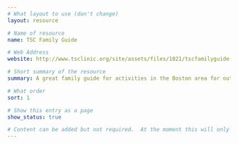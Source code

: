 ```yaml
---
# What layout to use (don't change)
layout: resource

# Name of resource
name: TSC Family Guide

# Web Address
website: http://www.tsclinic.org/site/assets/files/1021/tscfamilyguide-1.pdf

# Short summary of the resource
summary: A great family guide for activities in the Boston area for out of state patients.

# What order
sort: 1

# Show this entry as a page
show_status: true

# Content can be added but not required.  At the moment this will only show on the home page area.
---
```

